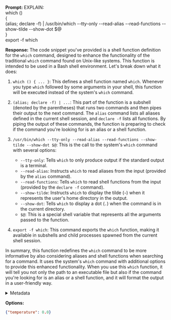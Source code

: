 **Prompt:**
EXPLAIN:                                                                                                                                                                                       
            which ()                                                                                                                                                                        
            {                                                                                                                                                                               
              (alias; declare -f) | /usr/bin/which --tty-only --read-alias --read-functions --show-tilde --show-dot $@                                                                      
            }                                                                                                                                                                               
            export -f which      

**Response:**
The code snippet you've provided is a shell function definition for the `which` command, designed to enhance the functionality of the traditional `which` command found on Unix-like systems. This function is intended to be used in a Bash shell environment. Let's break down what it does:

1. `which () { ... }`: This defines a shell function named `which`. Whenever you type `which` followed by some arguments in your shell, this function will be executed instead of the system's `which` command.

2. `(alias; declare -f) | ...`: This part of the function is a subshell (denoted by the parentheses) that runs two commands and then pipes their output to the next command. The `alias` command lists all aliases defined in the current shell session, and `declare -f` lists all functions. By piping the output of these commands, the function is preparing to check if the command you're looking for is an alias or a shell function.

3. `/usr/bin/which --tty-only --read-alias --read-functions --show-tilde --show-dot $@`: This is the call to the system's `which` command with several options:
   - `--tty-only`: Tells `which` to only produce output if the standard output is a terminal.
   - `--read-alias`: Instructs `which` to read aliases from the input (provided by the `alias` command).
   - `--read-functions`: Tells `which` to read shell functions from the input (provided by the `declare -f` command).
   - `--show-tilde`: Instructs `which` to display the tilde (`~`) when it represents the user's home directory in the output.
   - `--show-dot`: Tells `which` to display a dot (`.`) when the command is in the current directory.
   - `$@`: This is a special shell variable that represents all the arguments passed to the function.

4. `export -f which`: This command exports the `which` function, making it available in subshells and child processes spawned from the current shell session.

In summary, this function redefines the `which` command to be more informative by also considering aliases and shell functions when searching for a command. It uses the system's `which` command with additional options to provide this enhanced functionality. When you use this `which` function, it will tell you not only the path to an executable file but also if the command you're looking for is an alias or a shell function, and it will format the output in a user-friendly way.

<details><summary>Metadata</summary>

- Duration: 19848 ms
- Datetime: 2023-11-09T13:34:27.779933
- Model: gpt-4-1106-preview

</details>

**Options:**
```json
{"temperature": 0.0}
```


